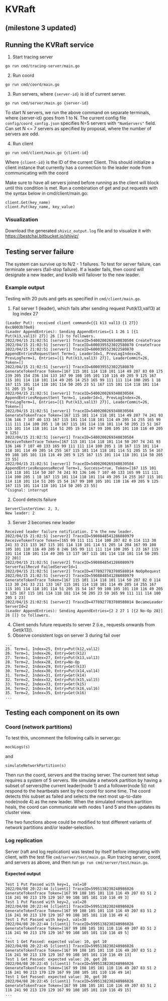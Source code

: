 # KVRaft
## (milestone 3 updated)
## Running the KVRaft service 

1. Start tracing server
```console
go run cmd/tracing-server/main.go
```

2. Run coord
```console
go run cmd/coord/main.go
```
3. Run servers, where `{server-id}` is id of current server.
```console
go run cmd/server/main.go {server-id}
```
To start N servers, we run the above command on separate terminals, where {server-id} goes from 1 to N. The current config file `config/coord_config.json` specifies N=5 servers with `"NumServers"` field. Can set N <= 7 servers as specified by proposal, where the number of servers are odd.

4. Run client
```console
go run cmd/client/main.go {client-id}
````
Where `{client-id}` is the ID of the current Client. This should initialize a client instance that currently has a connection to the leader node from communicating with the coord

Make sure to have all servers joined before running as the client will block until this condition is met. Run a combination of get and put requests with the syntax below in cmd/client/main.go:

```console
client.Get(key_name)
client.Put(key_name, key_value)
````

### Visualization

Download the generated `shiviz_output.log` file and to visualize it with https://bestchai.bitbucket.io/shiviz/

## Testing server failure

The system can survive up to N/2 - 1 failures. To test for server failure, can terminate servers (fail-stop failure). If a leader fails, then coord will designate a new leader, and kvslib will failover to the new leader. 

### Example output
Testing with 20 puts and gets as specified in `cmd/client/main.go`. 
1. Fail server 1 (leader), which fails after sending request Put(k13,val13) at log index 27
```
(Leader Put): received client command={{1 k13 val13 {1 27}} 0xc0003b70e0}
(Leader AppendEntries): Sending AppendEntries={1 1 26 1 [{1 Put(k13,val13) 27}] 26 []} to followers.
2022/04/15 21:02:51 [server1] TraceID=5400200269340830504 CreateTrace
2022/04/15 21:02:51 [server1] TraceID=6000395523022580870 CreateTrace
2022/04/15 21:02:51 [server1] TraceID=6000395523022580870 AppendEntriesRequestSent Term=1, LeaderId=1, PrevLogIndex=26, PrevLogTerm=1, Entries=[{1 Put(k13,val13) 27}], LeaderCommit=26, Token=[]
2022/04/15 21:02:51 [server1] TraceID=6000395523022580870 GenerateTokenTrace Token=[167 115 101 114 118 101 114 49 207 83 69 175 239 205 154 236 134 133 167 99 108 105 101 110 116 49 205 9 125 167 115 101 114 118 101 114 49 205 14 253 165 99 111 111 114 100 205 1 18 167 115 101 114 118 101 114 50 205 23 51 167 115 101 114 118 101 114 51 205 15 54]
2022/04/15 21:02:51 [server1] TraceID=5400200269340830504 AppendEntriesRequestSent Term=1, LeaderId=1, PrevLogIndex=26, PrevLogTerm=1, Entries=[{1 Put(k13,val13) 27}], LeaderCommit=26, Token=[]
2022/04/15 21:02:51 [server1] TraceID=5400200269340830504 GenerateTokenTrace Token=[167 115 101 114 118 101 114 49 207 74 241 93 136 146 7 107 40 133 167 115 101 114 118 101 114 49 205 14 255 165 99 111 111 114 100 205 1 18 167 115 101 114 118 101 114 50 205 23 51 167 115 101 114 118 101 114 51 205 15 54 167 99 108 105 101 110 116 49 205 9 125]
2022/04/15 21:02:51 [server1] TraceID=5400200269340830504 ReceiveTokenTrace Token=[167 115 101 114 118 101 114 50 207 74 241 93 136 146 7 107 40 133 165 99 111 111 114 100 205 1 18 167 115 101 114 118 101 114 49 205 14 255 167 115 101 114 118 101 114 51 205 15 54 167 99 108 105 101 110 116 49 205 9 125 167 115 101 114 118 101 114 50 205 23 55]
2022/04/15 21:02:51 [server1] TraceID=5400200269340830504 AppendEntriesResponseRecvd Term=1, Success=true, Token=[167 115 101 114 118 101 114 50 207 74 241 93 136 146 7 107 40 133 165 99 111 111 114 100 205 1 18 167 115 101 114 118 101 114 49 205 14 255 167 115 101 114 118 101 114 51 205 15 54 167 99 108 105 101 110 116 49 205 9 125 167 115 101 114 118 101 114 50 205 23 55]
^Csignal: interrupt
```
2. Coord detects failure
```
ServerClusterView: 2, 3, 
New leader: 2
```
3. Server 2 becomes new leader
```
Received leader failure notification. I'm the new leader.
2022/04/15 21:02:51 [server2] TraceID=5908848541286080979 ReceiveTokenTrace Token=[165 99 111 111 114 100 207 82 0 114 113 30 241 33 211 133 167 115 101 114 118 101 114 51 205 14 204 167 99 108 105 101 110 116 49 205 8 246 165 99 111 111 114 100 205 1 23 167 115 101 114 118 101 114 49 205 13 137 167 115 101 114 118 101 114 50 205 22 201]
2022/04/15 21:02:51 [server2] TraceID=5908848541286080979 ServerFailRecvd FailedServerId=1
2022/04/15 21:02:51 [server2] TraceID=4778927783780588014 NoOpRequest
2022/04/15 21:02:51 [server2] TraceID=5908848541286080979 GenerateTokenTrace Token=[167 115 101 114 118 101 114 50 207 82 0 114 113 30 241 33 211 133 167 115 101 114 118 101 114 49 205 14 255 167 115 101 114 118 101 114 51 205 15 54 167 99 108 105 101 110 116 49 205 9 125 167 115 101 114 118 101 114 50 205 23 59 165 99 111 111 114 100 205 1 23]
2022/04/15 21:02:51 [server2] TraceID=4778927783780588014 BecameLeader ServerId=2
(Leader AppendEntries): Sending AppendEntries={2 2 27 1 [{2 No-Op 28}] 26 []} to followers.
```
4. Client sends future requests to server 2 (i.e., requests onwards from Get(k13)).
5. Observe consistent logs on server 3 during fail over
```
...
25. Term=1, Index=25, Entry=Put(k12,val12)
26. Term=1, Index=26, Entry=Get(k12)
27. Term=1, Index=27, Entry=Put(k13,val13)
28. Term=2, Index=28, Entry=No-Op
29. Term=2, Index=29, Entry=Get(k13)
30. Term=2, Index=30, Entry=Put(k14,val14)
31. Term=2, Index=31, Entry=Get(k14)
32. Term=2, Index=32, Entry=Put(k15,val15)
33. Term=2, Index=33, Entry=Get(k15)
34. Term=2, Index=34, Entry=Put(k16,val16)
35. Term=2, Index=35, Entry=Get(k16)
...
```
## Testing each component on its own

### Coord (network partitions)
To test this, uncomment the following calls in server.go:
```
mockLogs(s)
```
and 
```
simulateNetworkPartition(s)
```
Then run the coord, servers and the tracing server. The current test setup requires a system of 5 servers. We simulate a network partition by having a subset of servers(the current leader(node 1) and a follower(node 5)) not respond to the heartbeats sent by the coord for some time. The coord detects this subset as failed and selects the next most up-to-date node(node 4) as the new leader. When the simulated network partition heals, the coord can communicate with nodes 1 and 5 and then updates its cluster view.

The two functions above could be modified to test different variants of network partitions and/or leader-selection.
### Log replication

Server (raft and log replication) was tested by itself before integrating with client, with the test file `cmd/server/test/main.go`. Run tracing server, coord, and servers as above, and then run `go run cmd/server/test/main.go`. 
#### Expected output
```
Test 1 Put Passed with key=1, val=10 
2022/04/08 20:22:44 [client1] TraceID=5995138230248986026 GenerateTokenTrace Token=[167 99 108 105 101 110 116 49 207 83 51 2 116 241 90 213 170 129 167 99 108 105 101 110 116 49 3]
Test 1 Put Passed with key=2, val=20 
2022/04/08 20:22:44 [client1] TraceID=5995138230248986026 GenerateTokenTrace Token=[167 99 108 105 101 110 116 49 207 83 51 2 116 241 90 213 170 129 167 99 108 105 101 110 116 49 4]
Test 1 Put Passed with key=3, val=30 
2022/04/08 20:22:44 [client1] TraceID=5995138230248986026 GenerateTokenTrace Token=[167 99 108 105 101 110 116 49 207 83 51 2 116 241 90 213 170 129 167 99 108 105 101 110 116 49 5]
...
Test 1 Get Passed: expected value: 10, got 10 
2022/04/08 20:22:45 [client1] TraceID=5995138230248986026 GenerateTokenTrace Token=[167 99 108 105 101 110 116 49 207 83 51 2 116 241 90 213 170 129 167 99 108 105 101 110 116 49 13]
Test 1 Get Passed: expected value: 20, got 20 
2022/04/08 20:22:45 [client1] TraceID=5995138230248986026 GenerateTokenTrace Token=[167 99 108 105 101 110 116 49 207 83 51 2 116 241 90 213 170 129 167 99 108 105 101 110 116 49 14]
Test 1 Get Passed: expected value: 30, got 30 
2022/04/08 20:22:45 [client1] TraceID=5995138230248986026 GenerateTokenTrace Token=[167 99 108 105 101 110 116 49 207 83 51 2 116 241 90 213 170 129 167 99 108 105 101 110 116 49 15]
...
```
